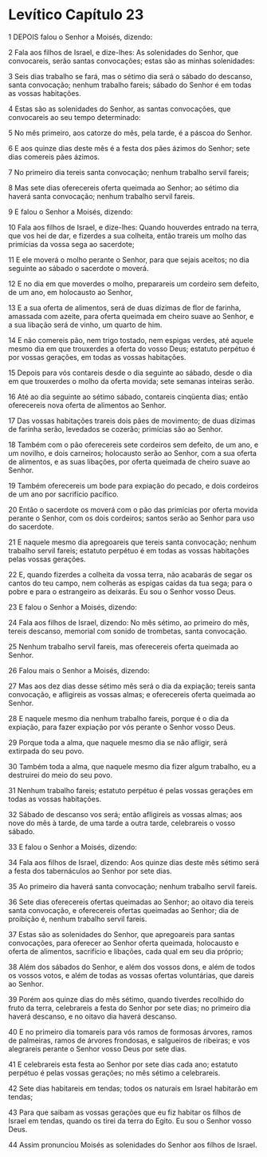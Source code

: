 # Levítico Capítulo 23

1	DEPOIS falou o Senhor a Moisés, dizendo:

2	Fala aos filhos de Israel, e dize-lhes: As solenidades do Senhor, que convocareis, serão santas convocações; estas são as minhas solenidades:

3	Seis dias trabalho se fará, mas o sétimo dia será o sábado do descanso, santa convocação; nenhum trabalho fareis; sábado do Senhor é em todas as vossas habitações.

4	Estas são as solenidades do Senhor, as santas convocações, que convocareis ao seu tempo determinado:

5	No mês primeiro, aos catorze do mês, pela tarde, é a páscoa do Senhor.

6	E aos quinze dias deste mês é a festa dos pães ázimos do Senhor; sete dias comereis pães ázimos.

7	No primeiro dia tereis santa convocação; nenhum trabalho servil fareis;

8	Mas sete dias oferecereis oferta queimada ao Senhor; ao sétimo dia haverá santa convocação; nenhum trabalho servil fareis.

9	E falou o Senhor a Moisés, dizendo:

10	Fala aos filhos de Israel, e dize-lhes: Quando houverdes entrado na terra, que vos hei de dar, e fizerdes a sua colheita, então trareis um molho das primícias da vossa sega ao sacerdote;

11	E ele moverá o molho perante o Senhor, para que sejais aceitos; no dia seguinte ao sábado o sacerdote o moverá.

12	E no dia em que moverdes o molho, preparareis um cordeiro sem defeito, de um ano, em holocausto ao Senhor,

13	E a sua oferta de alimentos, será de duas dízimas de flor de farinha, amassada com azeite, para oferta queimada em cheiro suave ao Senhor, e a sua libação será de vinho, um quarto de him.

14	E não comereis pão, nem trigo tostado, nem espigas verdes, até aquele mesmo dia em que trouxerdes a oferta do vosso Deus; estatuto perpétuo é por vossas gerações, em todas as vossas habitações.

15	Depois para vós contareis desde o dia seguinte ao sábado, desde o dia em que trouxerdes o molho da oferta movida; sete semanas inteiras serão.

16	Até ao dia seguinte ao sétimo sábado, contareis cinqüenta dias; então oferecereis nova oferta de alimentos ao Senhor.

17	Das vossas habitações trareis dois pães de movimento; de duas dízimas de farinha serão, levedados se cozerão; primícias são ao Senhor.

18	Também com o pão oferecereis sete cordeiros sem defeito, de um ano, e um novilho, e dois carneiros; holocausto serão ao Senhor, com a sua oferta de alimentos, e as suas libações, por oferta queimada de cheiro suave ao Senhor.

19	Também oferecereis um bode para expiação do pecado, e dois cordeiros de um ano por sacrifício pacífico.

20	Então o sacerdote os moverá com o pão das primícias por oferta movida perante o Senhor, com os dois cordeiros; santos serão ao Senhor para uso do sacerdote.

21	E naquele mesmo dia apregoareis que tereis santa convocação; nenhum trabalho servil fareis; estatuto perpétuo é em todas as vossas habitações pelas vossas gerações.

22	E, quando fizerdes a colheita da vossa terra, não acabarás de segar os cantos do teu campo, nem colherás as espigas caídas da tua sega; para o pobre e para o estrangeiro as deixarás. Eu sou o Senhor vosso Deus.

23	E falou o Senhor a Moisés, dizendo:

24	Fala aos filhos de Israel, dizendo: No mês sétimo, ao primeiro do mês, tereis descanso, memorial com sonido de trombetas, santa convocação.

25	Nenhum trabalho servil fareis, mas oferecereis oferta queimada ao Senhor.

26	Falou mais o Senhor a Moisés, dizendo:

27	Mas aos dez dias desse sétimo mês será o dia da expiação; tereis santa convocação, e afligireis as vossas almas; e oferecereis oferta queimada ao Senhor.

28	E naquele mesmo dia nenhum trabalho fareis, porque é o dia da expiação, para fazer expiação por vós perante o Senhor vosso Deus.

29	Porque toda a alma, que naquele mesmo dia se não afligir, será extirpada do seu povo.

30	Também toda a alma, que naquele mesmo dia fizer algum trabalho, eu a destruirei do meio do seu povo.

31	Nenhum trabalho fareis; estatuto perpétuo é pelas vossas gerações em todas as vossas habitações.

32	Sábado de descanso vos será; então afligireis as vossas almas; aos nove do mês à tarde, de uma tarde a outra tarde, celebrareis o vosso sábado.

33	E falou o Senhor a Moisés, dizendo:

34	Fala aos filhos de Israel, dizendo: Aos quinze dias deste mês sétimo será a festa dos tabernáculos ao Senhor por sete dias.

35	Ao primeiro dia haverá santa convocação; nenhum trabalho servil fareis.

36	Sete dias oferecereis ofertas queimadas ao Senhor; ao oitavo dia tereis santa convocação, e oferecereis ofertas queimadas ao Senhor; dia de proibição é, nenhum trabalho servil fareis.

37	Estas são as solenidades do Senhor, que apregoareis para santas convocações, para oferecer ao Senhor oferta queimada, holocausto e oferta de alimentos, sacrifício e libações, cada qual em seu dia próprio;

38	Além dos sábados do Senhor, e além dos vossos dons, e além de todos os vossos votos, e além de todas as vossas ofertas voluntárias, que dareis ao Senhor.

39	Porém aos quinze dias do mês sétimo, quando tiverdes recolhido do fruto da terra, celebrareis a festa do Senhor por sete dias; no primeiro dia haverá descanso, e no oitavo dia haverá descanso.

40	E no primeiro dia tomareis para vós ramos de formosas árvores, ramos de palmeiras, ramos de árvores frondosas, e salgueiros de ribeiras; e vos alegrareis perante o Senhor vosso Deus por sete dias.

41	E celebrareis esta festa ao Senhor por sete dias cada ano; estatuto perpétuo é pelas vossas gerações; no mês sétimo a celebrareis.

42	Sete dias habitareis em tendas; todos os naturais em Israel habitarão em tendas;

43	Para que saibam as vossas gerações que eu fiz habitar os filhos de Israel em tendas, quando os tirei da terra do Egito. Eu sou o Senhor vosso Deus.

44	Assim pronunciou Moisés as solenidades do Senhor aos filhos de Israel.

